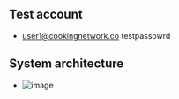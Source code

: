 ## Test account
- user1@cookingnetwork.co testpassowrd

## System architecture
- ![image](https://github.com/cookingNetworking/recipe_api/assets/122463207/04acd164-7e3c-43eb-afcc-d799e6f2ea7b)
